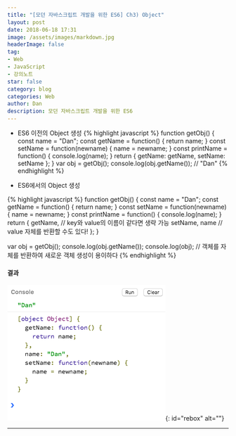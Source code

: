 ```yaml
---
title: "[모던 자바스크립트 개발을 위한 ES6] Ch3) Object"
layout: post
date: 2018-06-18 17:31
image: /assets/images/markdown.jpg
headerImage: false
tag:
- Web
- JavaScript
- 강의노트
star: false
category: blog
categories: Web
author: Dan
description: 모던 자바스크립트 개발을 위한 ES6
---
```


* ES6 이전의 Object 생성
{% highlight javascript %}
  function getObj() {
    const name = "Dan";
    const getName = function() {
      return name;
    }
    const setName = function(newname) {
      name = newname;
    }
    const printName = function() {
      console.log(name);
    }
    return {
      getName: getName,
      setName: setName
    };
  }
  var obj = getObj();
  console.log(obj.getName()); // "Dan"
{% endhighlight %}

* ES6에서의 Object 생성

{% highlight javascript %}
  function getObj() {
    const name = "Dan";
    const getName = function() {
      return name;
    }
    const setName = function(newname) {
      name = newname;
    }
    const printName = function() {
      console.log(name);
    }
    return {
      getName, // key와 value의 이름이 같다면 생략 가능
      setName,
      name // value 자체를 반환할 수도 있다!
    };
  }

  var obj = getObj();
  console.log(obj.getName());
  console.log(obj); // 객체를 자체를 반환하여 새로운 객체 생성이 용이하다
{% endhighlight %}

#### 결과
![Markdown Image][1]{: id="rebox" alt=""}

---
[1]: /assets/images/스크린샷2018-06-18-6.jpg
